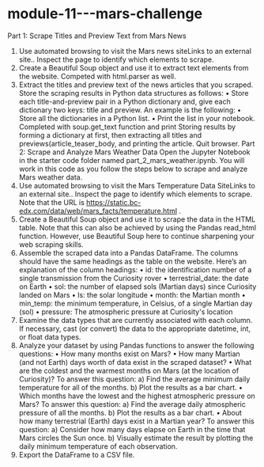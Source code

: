# module-11---mars-challenge
Part 1: Scrape Titles and Preview Text from Mars News
1.	Use automated browsing to visit the Mars news siteLinks to an external site.. Inspect the page to identify which elements to scrape.
2.	Create a Beautiful Soup object and use it to extract text elements from the website.
Competed with html.parser as well.
3.	Extract the titles and preview text of the news articles that you scraped. Store the scraping results in Python data structures as follows:
•	Store each title-and-preview pair in a Python dictionary and, give each dictionary two keys: title and preview. An example is the following:
•	Store all the dictionaries in a Python list.
•	Print the list in your notebook.
Completed with soup.get_text function and print
Storing results by forming a dictionary at first, then extracting all titles and previews(article_teaser_body, and printing the article.
Quit browser.
Part 2: Scrape and Analyze Mars Weather Data
Open the Jupyter Notebook in the starter code folder named part_2_mars_weather.ipynb. You will work in this code as you follow the steps below to scrape and analyze Mars weather data.
1.	Use automated browsing to visit the Mars Temperature Data SiteLinks to an external site.. Inspect the page to identify which elements to scrape. Note that the URL is https://static.bc-edx.com/data/web/mars_facts/temperature.html .
2.	Create a Beautiful Soup object and use it to scrape the data in the HTML table. Note that this can also be achieved by using the Pandas read_html function. However, use Beautiful Soup here to continue sharpening your web scraping skills.
3.	Assemble the scraped data into a Pandas DataFrame. The columns should have the same headings as the table on the website. Here’s an explanation of the column headings:
•	id: the identification number of a single transmission from the Curiosity rover
•	terrestrial_date: the date on Earth
•	sol: the number of elapsed sols (Martian days) since Curiosity landed on Mars
•	ls: the solar longitude
•	month: the Martian month
•	min_temp: the minimum temperature, in Celsius, of a single Martian day (sol)
•	pressure: The atmospheric pressure at Curiosity's location
4.	Examine the data types that are currently associated with each column. If necessary, cast (or convert) the data to the appropriate datetime, int, or float data types.
5.	Analyze your dataset by using Pandas functions to answer the following questions:
•	How many months exist on Mars?
•	How many Martian (and not Earth) days worth of data exist in the scraped dataset?
•	What are the coldest and the warmest months on Mars (at the location of Curiosity)? To answer this question:
a)	Find the average minimum daily temperature for all of the months.
b)	Plot the results as a bar chart.
•	Which months have the lowest and the highest atmospheric pressure on Mars? To answer this question:
a)	Find the average daily atmospheric pressure of all the months.
b)	Plot the results as a bar chart.
•	About how many terrestrial (Earth) days exist in a Martian year? To answer this question:
a)	Consider how many days elapse on Earth in the time that Mars circles the Sun once.
b)	Visually estimate the result by plotting the daily minimum temperature of each observation.
6.	Export the DataFrame to a CSV file.


